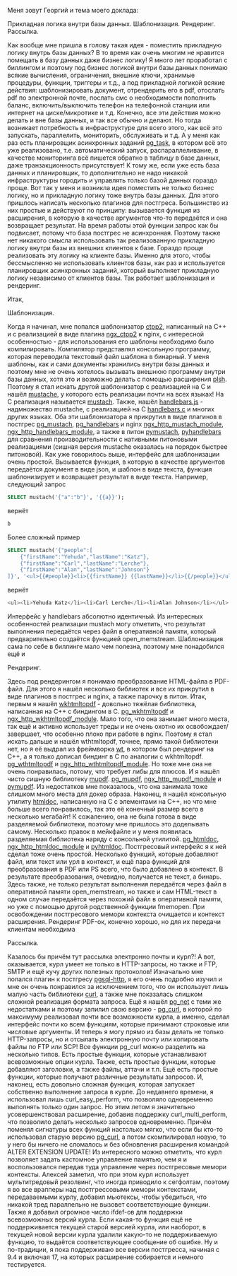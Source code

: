 Меня зовут Георгий и тема моего доклада:

Прикладная логика внутри базы данных. Шаблонизация. Рендеринг. Рассылка.

Как вообще мне пришла в голову такая идея - поместить прикладную логику внутрь базы данных? В то время как очень многим не нравится помещать в базу данных даже бизнес логику!
Я много лет проработал с биллингом и поэтому под бизнес логикой внутри базы данных понимаю всякие вычисления, ограничения, внешние ключи, хранимые процедуры, функции, триггеры и т.д.,
а под прикладной логикой всякие действия: шаблонизировать документ, отрендерить его в pdf, отослать pdf по электронной почте, послать смс о необходимости пополнить баланс, включить/выключить телефон на телефонной станции или интернет на циске/микротике и т.д.
Конечно, все эти действия можно делать и вне базы данных, и так все обычно и делают. Но тогда возникает потребность в инфраструктуре для всего этого, как всё это запускать, параллелить, мониторить, обслуживать и т.д.
А у меня как раз есть планировщик асинхронных заданий [pg_task](https://github.com/RekGRpth/pg_task), в котором всё это уже реализовано, т.е. автоматический запуск, распараллеливание, в качестве мониторинга всё пишется обратно в таблицу в базе данных, даже транзакционность присутствует!
К тому же, если уже есть база данных и планировщик, то дополнительно не надо никакой инфраструктуры городить и управлять только базой данных гораздо проще.
Вот так у меня и возникла идея поместить не только бизнес логику, но и прикладную логику тоже внутрь базы данных.
Для этого пришлось написать несколько плагинов для постгреса. Большинство из них простые и действуют по принципу: вызывается функция из расширения, в которую в качестве аргументов что-то передаётся и она возвращает результат.
На время работы этой функции запрос как бы подвисает, потому что база постгрес не асинхронная. Поэтому также нет никакого смысла использовать так реализованную прикладную логику внутри базы из внешних клиентов к базе.
Гораздо проще реализовать эту логику на клиенте базы. Именно для этого, чтобы бессмысленно не использовать клиентов базы, как раз и используется планировщик асинхронных заданий, который выполняет прикладную логику независимо от клиентов базы.
Так работает шаблонизация и рендеринг.

Итак,

Шаблонизация.

Когда я начинал, мне попался шаблонизатор [ctpp2](https://github.com/Azq2/ctpp2), написанный на C++ и с реализацией в виде плагина [ngx_ctpp2](https://github.com/RekGRpth/ngx_ctpp2) к nginx, с интересной особенностью - для использования его шаблоны необходимо было компилировать.
Компилятор представлял консольную программу, которая переводила текстовый файл шаблона в бинарный. У меня шаблоны, как и сами документы хранились внутри базы данных и поэтому мне не очень хотелось вызывать внешнюю программу внутри базы данных, хотя это и возможно делать с помощью расширения [plsh](https://github.com/petere/plsh).
Поэтому я стал искать другой шаблонизатор с реализацией на C и нашёл [mustache](https://mustache.github.io), у которого есть реализации почти на всех языках! На C реализация называется [mustach](https://gitlab.com/jobol/mustach).
Также, нашёл [handlebars.js](https://github.com/handlebars-lang/handlebars.js) - надмножество mustache, с реализацией на C [handlebars.c](https://github.com/jbboehr/handlebars.c) и многих других языках.
Оба эти шаблонизатора я прикрутил в виде плагинов в постгрес [pg_mustach](https://github.com/RekGRpth/pg_mustach), [pg_handlebars](https://github.com/RekGRpth/pg_handlebars)
и nginx [ngx_http_mustach_module](https://github.com/RekGRpth/ngx_http_mustach_module), [ngx_http_handlebars_module](https://github.com/RekGRpth/ngx_http_handlebars_module),
а также в питон [pymustach](https://github.com/RekGRpth/pymustach), [pyhandlebars](https://github.com/RekGRpth/pyhandlebars) для сравнения производительности с нативными питоновыми реализациями (сишная версия mustache оказалась на порядок быстрее питоновой).
Как уже говорилось выше, интерфейс для шаблонизации очень простой. Вызывается функция, в которую в качестве аргументов передаётся документ в виде json, и шаблон в виде текста, функция шаблонизирует и возвращает результат в виде текста.
Например, следующий запрос
```sql
SELECT mustach('{"a":"b"}', '{{a}}');
```
вернёт
```sql
b
```
Более сложный пример
```sql
SELECT mustach('{"people":[
    {"firstName":"Yehuda","lastName":"Katz"},
    {"firstName":"Carl","lastName":"Lerche"},
    {"firstName":"Alan","lastName":"Johnson"}
]}', '<ul>{{#people}}<li>{{firstName}} {{lastName}}</li>{{/people}}</ul>');
```
вернёт
```sql
<ul><li>Yehuda Katz</li><li>Carl Lerche</li><li>Alan Johnson</li></ul>
```
Интерфейс у handlebars абсолютно идентичный.
Из интересных особенностей реализации mustach могу отметить, что результат выполнения передаётся через файл в оперативной памяти, который предварительно создаётся функцией open_memstream.
Шаблонизация сама по себе в биллинге мало чем полезна, поэтому мне понадобился ещё и

Рендеринг.

Здесь под рендерингом я понимаю преобразование HTML-файла в PDF-файл. Для этого я нашёл несколько библиотек и все их прикрутил в виде плагинов в постгрес и nginx, а также парочку в питон.
Итак, первым я нашёл [wkhtmltopdf](https://github.com/wkhtmltopdf/wkhtmltopdf) - довольно тяжёлая библиотека, написанная на C++ с биндингом в C. [pg_wkhtmltopdf](https://github.com/RekGRpth/pg_wkhtmltopdf) и [ngx_http_wkhtmltopdf_module](https://github.com/RekGRpth/ngx_http_wkhtmltopdf_module).
Мало того, что она занимает много места, так ещё и активно использует треды и не очень охотно их освобождает/завершает, что особенно плохо при работе в nginx.
Поэтому я стал искать дальше и нашёл wthtmltopdf, точнее, прямо такой библиотеки нет, но я её выдрал из фреймворка [wt](https://www.webtoolkit.eu/wt), в котором был рендеринг на C++, а я только дописал биндинг в C по аналогии с wkhtmltopdf.
[pg_wthtmltopdf](https://github.com/RekGRpth/pg_wthtmltopdf) и [ngx_http_wthtmltopdf_module](https://github.com/RekGRpth/ngx_http_wthtmltopdf_module). Но тоже мне она не очень понравилась, потому, что требует либы для плюсов.
И я нашёл чисто сишную библиотеку [mupdf](https://github.com/RekGRpth/mupdf). [pg_mupdf](https://github.com/RekGRpth/pg_mupdf), [ngx_http_mupdf_module](https://github.com/RekGRpth/ngx_http_mupdf_module) и [pymupdf](https://github.com/RekGRpth/pymupdf). Из недостатков мне показалось, что она занимала тоже слишком много места для докер образа.
Наконец, я нашёл консольную утилиту [htmldoc](https://github.com/RekGRpth/htmldoc), написанную на C с элементами на C++, но что мне больше всего понравилось, так это её конечный размер всего в несколько мегабайт! К сожалению, она не была готова в виде разделяемой библиотеки, поэтому мне пришлось это доделывать самому.
Несколько правок в мейкфайле и у меня появилась разделяемая библиотека наряду с консольной утилитой.
[pg_htmldoc](https://github.com/RekGRpth/pg_htmldoc), [ngx_http_htmldoc_module](https://github.com/RekGRpth/ngx_http_htmldoc_module) и [pyhtmldoc](https://github.com/RekGRpth/pyhtmldoc).
Постгресовый интерфейс я к ней сделал тоже очень простой. Несколько функций, которые добавляют файл, или текст или урл в контекст, и ещё пара функций для преобразования в PDF или PS всего, что было добавлено в контекст. В результате преобразования, очевидно, получается не текст, а бинарь.
Здесь также, не только результат выполнения передаётся через файл в оперативной памяти open_memstream, но также и сам HTML-текст в одном случае передаётся через похожий файл в оперативной памяти, но уже с помощью другой родственной функции fmemopen.
При освобождении постгресового мемори контекста очищается и контекст расширения.
Рендеринг PDF-ок, конечно хорошо, но для их передачи клиентам необходима

Рассылка.

Казалось бы причём тут рассылка электронно почты и курл?! А вот, оказывается, курл умеет не только в HTTP-запросы, но также и FTP, SMTP и ещё кучу других полезных протоколов!
Изначально мне попался плагин к постгресу [pgsql-http](https://github.com/pramsey/pgsql-http), я его очень подробно изучил и мне он очень понравился за исключением того, что он использует лишь малую часть библиотеки [curl](https://github.com/curl/curl), а также мне показалась слишком сложной реализация формата запроса.
Ещё я нашёл [pg_net](https://github.com/supabase/pg_net) с теми же недостатками и поэтому запилил свою версию - [pg_curl](https://github.com/RekGRpth/pg_curl), в которой по максимуму реализовал почти все возможности курла, а именно, сделал интерфейс почти ко всем функциям, которые принимают строковые или числовые аргументы.
И теперь я могу прямо из базы делать не только HTTP-запросы, но и отсылать электронную почту или копировать файлы по FTP или SCP! Все функции pg_curl можно разделить на несколько типов. Есть простые функции, которые устанавливают всевозможные опции курла.
Также, есть простые функции, которые добавляют заголовки, а также файлы, аттачи и т.п. Ещё есть простые функции, которые получают различные результаты запросов. И, наконец, есть довольно сложная функция, которая запускает собственно выполнение запроса в курле.
До недавнего времени, я использовал лишь curl_easy_perform, что позволяло одновременно выполнять только один запрос. Но этим летом я значительно усовершенствовал расширение, добавив поддержку curl_multi_perform, что позволило делать несколько запросов одновременно.
Причём поменял сигнатуры всех функций настолько мягко, что если бы кто-то использовал старую версию [pg_curl](https://github.com/RekGRpth/pg_curl), а потом скомпилировал новую, то у него бы ничего не сломалось и без обновления расширения командой ALTER EXTENSION UPDATE!
Из интересного можно отметить, что курл позволяет задать кастомное управление памятью, чем я и воспользовался передав туда управление через постгресовые мемори контексты.
Алексей заметил, что при этом курл использует мультитредовый резолвинг, что иногда приводило к сегфолтам, поэтому я во все врапперы над постгрессовыми мемори контекстами, передаваемыми курлу, добавил мьютексы, чтобы убедиться, что никакой тред параллельно не вызовет соответствующие функции.
Также я добавил огромное число ifdef-ов для поддержки всевозможных версий курла. Если какая-то функция ещё не поддерживается текущей старой версией курла, или наоборот, в текущей новой версии курла удалили какую-то не поддерживаемую функцию, то выдаётся соответствующее сообщение об ошибке.
Ну и по-традиции, я пока поддерживаю все версии постгресса, начиная с 9.4 и включая 17, на которых расширение собирается и немного тестируется.
